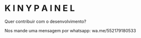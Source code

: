 # K I N Y   P A I N E L
Quer contribuir com o desenvolvimento?

Nos mande uma mensagem por whatsapp:
wa.me/552179180533
